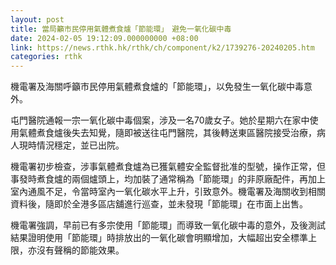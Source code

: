 ```yaml
---
layout: post
title: 當局籲市民停用氣體煮食爐「節能環」　避免一氧化碳中毒
date: 2024-02-05 19:12:09.000000000 +08:00
link: https://news.rthk.hk/rthk/ch/component/k2/1739276-20240205.htm
categories: rthk
---
```


機電署及海關呼籲市民停用氣體煮食爐的「節能環」，以免發生一氧化碳中毒意外。

屯門醫院通報一宗一氧化碳中毒個案，涉及一名70歲女子。她於星期六在家中使用氣體煮食爐後失去知覺，隨即被送往屯門醫院，其後轉送東區醫院接受治療，病人現時情況穩定，並已出院。

機電署初步檢查，涉事氣體煮食爐為已獲氣體安全監督批准的型號，操作正常，但事發時煮食爐的兩個爐頭上，均加裝了通常稱為「節能環」的非原廠配件，再加上室內通風不足，令當時室內一氧化碳水平上升，引致意外。機電署及海關收到相關資料後，隨即於全港多區店舖進行巡查，並未發現「節能環」在市面上出售。

機電署強調，早前已有多宗使用「節能環」而導致一氧化碳中毒的意外，及後測試結果證明使用「節能環」時排放出的一氧化碳會明顯增加，大幅超出安全標準上限，亦沒有聲稱的節能效果。
